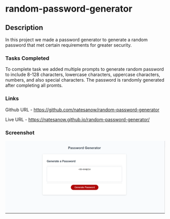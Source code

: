 # random-password-generator

## Description

In this project we made a password generator to generate a random password that met certain requirements for greater security.

### Tasks Completed

To complete task we added multiple prompts to generate random password to include 8-128 characters, lowercase characters, uppercase characters, numbers, and also special characters. The password is randomly generated after completing all promts.

### Links

Github URL - https://github.com/natesanow/random-password-generator

Live URL - https://natesanow.github.io/random-password-generator/

### Screenshot

![Screenshot](images/generated-password-screenshot.png)

